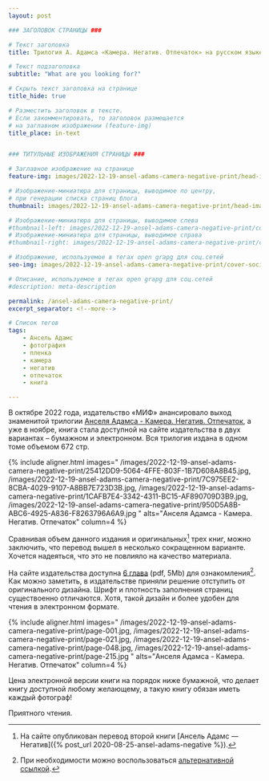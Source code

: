 ```yaml
---
layout: post

### ЗАГОЛОВОК СТРАНИЦЫ ###

# Текст заголовка
title: Трилогия А. Адамса «Камера. Негатив. Отпечаток» на русском языке

# Текст подзаголовка
subtitle: "What are you looking for?"

# Скрыть текст заголовка на странице
title_hide: true

# Разместить заголовок в тексте.
# Если закомментировать, то заголовок размещается
# на заглавном изображении (feature-img)
title_place: in-text


### ТИТУЛЬНЫЕ ИЗОБРАЖЕНИЯ СТРАНИЦЫ ###

# Заглавное изображение на странице
feature-img: images/2022-12-19-ansel-adams-camera-negative-print/head-image.jpg

# Изображение-миниатюра для страницы, выводимое по центру,
# при генерации списка страниц блога
thumbnail: images/2022-12-19-ansel-adams-camera-negative-print/head-image.jpg

# Изображение-миниатюра для страницы, выводимое слева
#thumbnail-left: images/2022-12-19-ansel-adams-camera-negative-print/cover-front.jpg
# Изображение-миниатюра для страницы, выводимое справа
#thumbnail-right: images/2022-12-19-ansel-adams-camera-negative-print/cover-back.jpg

# Изображение, используемое в тегах open grapg для соц.сетей
seo-img: images/2022-12-19-ansel-adams-camera-negative-print/cover-social.jpg

# Описание, используемое в тегах open grapg для соц.сетей
#description: meta-description

permalink: /ansel-adams-camera-negative-print/
excerpt_separator: <!--more-->

# Список тегов
tags:
    - Ансель Адамс
    - фотография
    - пленка
    - камера
    - негатив
    - отпечаток
    - книга

---
```


В октябре 2022 года, издательство «МИФ» анансировало выход знаменитой трилогии [Анселя Адамса - Камера. Негатив. Отпечаток](https://www.mann-ivanov-ferber.ru/books/ansel-adams-kamera-negativ-otpechatok/), а уже в ноябре, книга стала доступной на сайте издательства в двух вариантах – бумажном и электронном. Вся трилогия издана в одном томе объемом 672 стр.
<!--more-->

{% include
    aligner.html
images="
/images/2022-12-19-ansel-adams-camera-negative-print/25412DD9-5064-4FFE-803F-1B7D608A8B45.jpg,
/images/2022-12-19-ansel-adams-camera-negative-print/7C975EE2-8CBA-4029-9107-A8BB7E723D3B.jpg,
/images/2022-12-19-ansel-adams-camera-negative-print/1CAFB7E4-3342-4311-BC15-AF890709D3B9.jpg,
/images/2022-12-19-ansel-adams-camera-negative-print/950D5A8B-ABC6-4925-A836-F8263796A6A9.jpg
"
alts="Анселя Адамса - Камера. Негатив. Отпечаток"
column=4
%}


Сравнивая объем данного издания и оригинальных[^1] трех книг, можно заключить, что перевод вышел в несколько сокращенном варианте. Хочется надеяться, что это не повлияло на качество материала.

<!--
{% include
    aligner.html
images="
/images/2022-12-19-ansel-adams-camera-negative-print/4.jpg,
/images/2022-12-19-ansel-adams-camera-negative-print/5.jpg,
/images/2022-12-19-ansel-adams-camera-negative-print/7.jpg,
/images/2022-12-19-ansel-adams-camera-negative-print/8.jpg
"
alts="Анселя Адамса - Камера. Негатив. Отпечаток"
column=4
%}
-->

На сайте издательства доступна [6 глава](https://www.mann-ivanov-ferber.ru/assets/media/files-3/ansel-adams-kamera-negativ-otpechatok/Ansel-Adams-mail_stamped.pdf) (pdf, 5Mb) для ознакомления[^2].  Как можно заметить, в издательстве приняли решение отступить от оригинального дизайна. Шрифт и плотность заполнения страниц существоенно отличаются. Хотя, такой дизайн и более удобен для чтения в электронном формате.

{% include
    aligner.html
images="
/images/2022-12-19-ansel-adams-camera-negative-print/page-001.jpg,
/images/2022-12-19-ansel-adams-camera-negative-print/page-021.jpg,
/images/2022-12-19-ansel-adams-camera-negative-print/page-048.jpg,
/images/2022-12-19-ansel-adams-camera-negative-print/page-215.jpg
"
alts="Анселя Адамса - Камера. Негатив. Отпечаток"
column=4
%}



Цена электронной версии книги на порядок ниже бумажной, что делает книгу доступной любому желающему, а такую книгу обязан иметь каждый фотограф! 

Приятного чтения.




[^1]: На сайте опубликован перевод второй книги [Ансель Адамс — Негатив]({% post_url 2020-08-25-ansel-adams-negative %}).
[^2]: При необходимости можно воспользоваться [альтернативной ссылкой](https://disk.yandex.ru/i/quVvRXME71fIfw).